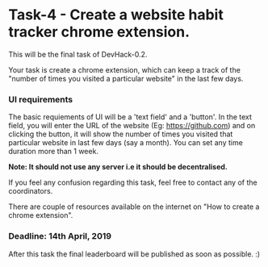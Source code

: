 # Task-4 - Create a website habit tracker chrome extension.

This will be the final task of DevHack-0.2.

Your task is create a chrome extension, which can keep a track of the "number of times you visited a particular website" in the last few days. 

### UI requirements
The basic requiements of UI will be a 'text field' and a 'button'. In the text field, you will enter the URL of the website (Eg: https://github.com) and on clicking the button, it will show the number of times you visited that particular website in last few days (say a month). You can set any time duration more than 1 week.

<b>Note: It should not use any server i.e it should be decentralised.</b>

If you feel any confusion regarding this task, feel free to contact any of the coordinators.

There are couple of resources available on the internet on "How to create a chrome extension".

<h3><b>Deadline: 14th April, 2019</b></h3>

After this task the final leaderboard will be published as soon as possible. :)
